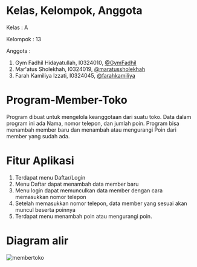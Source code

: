 # Kelas, Kelompok, Anggota
Kelas : A

Kelompok : 13

Anggota :
1. Gym Fadhil Hidayatullah, I0324010, [@GymFadhil](https://github.com/GymFadhil)
2. Mar'atus Sholekhah, I0324019, [@maratussholekhah](https://github.com/maratussholekhah)
3. Farah Kamiliya Izzati, I0324045, [@farahkamiliya](https://github.com/farahkamiliya)

# Program-Member-Toko
Program dibuat untuk mengelola keanggotaan dari suatu toko. Data dalam program ini ada Nama, nomor telepon, dan jumlah poin. Program bisa menambah member baru dan menambah atau mengurangi Poin dari member yang sudah ada.

# Fitur Aplikasi
1. Terdapat menu Daftar/Login
2. Menu Daftar dapat menambah data member baru
3. Menu login dapat memunculkan data member dengan cara memasukkan nomor telepon
4. Setelah memasukkan nomor telepon, data member yang sesuai akan muncul beserta poinnya
5. Terdapat menu menambah poin atau mengurangi poin.

# Diagram alir
![membertoko](https://github.com/user-attachments/assets/a50b8619-2d54-4abe-bc09-d73fc0aeacfe)
